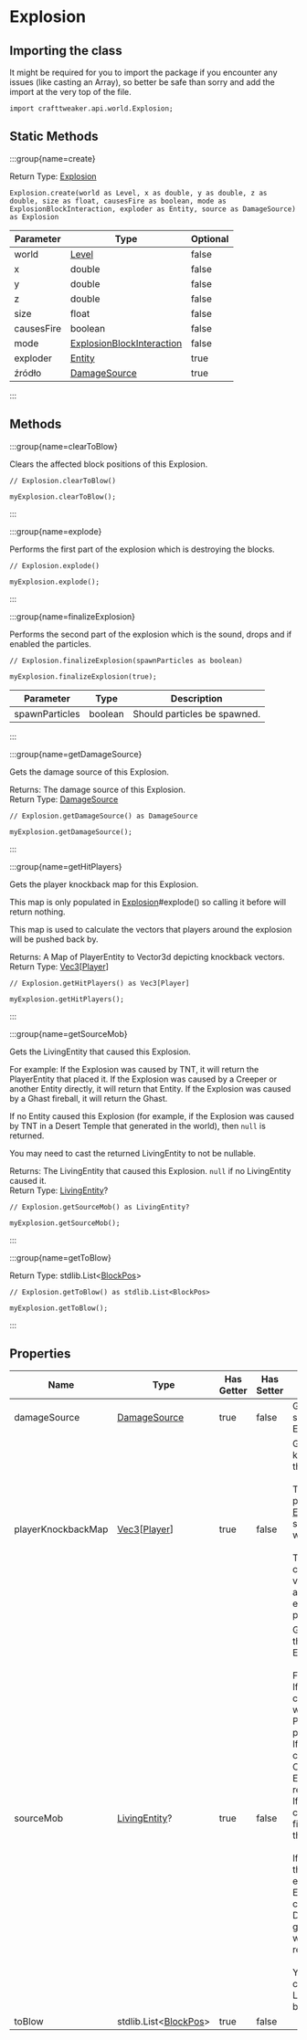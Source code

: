 # Explosion

## Importing the class

It might be required for you to import the package if you encounter any issues (like casting an Array), so better be safe than sorry and add the import at the very top of the file.
```zenscript
import crafttweaker.api.world.Explosion;
```


## Static Methods

:::group{name=create}

Return Type: [Explosion](/vanilla/api/world/Explosion)

```zenscript
Explosion.create(world as Level, x as double, y as double, z as double, size as float, causesFire as boolean, mode as ExplosionBlockInteraction, exploder as Entity, source as DamageSource) as Explosion
```

| Parameter  | Type                                                                      | Optional |
| ---------- | ------------------------------------------------------------------------- | -------- |
| world      | [Level](/vanilla/api/world/Level)                                         | false    |
| x          | double                                                                    | false    |
| y          | double                                                                    | false    |
| z          | double                                                                    | false    |
| size       | float                                                                     | false    |
| causesFire | boolean                                                                   | false    |
| mode       | [ExplosionBlockInteraction](/vanilla/api/world/ExplosionBlockInteraction) | false    |
| exploder   | [Entity](/vanilla/api/entity/Entity)                                      | true     |
| źródło     | [DamageSource](/vanilla/api/world/DamageSource)                           | true     |


:::

## Methods

:::group{name=clearToBlow}

Clears the affected block positions of this Explosion.

```zenscript
// Explosion.clearToBlow()

myExplosion.clearToBlow();
```

:::

:::group{name=explode}

Performs the first part of the explosion which is destroying the blocks.

```zenscript
// Explosion.explode()

myExplosion.explode();
```

:::

:::group{name=finalizeExplosion}

Performs the second part of the explosion which is the sound, drops and if enabled the particles.

```zenscript
// Explosion.finalizeExplosion(spawnParticles as boolean)

myExplosion.finalizeExplosion(true);
```

| Parameter      | Type    | Description                  |
| -------------- | ------- | ---------------------------- |
| spawnParticles | boolean | Should particles be spawned. |


:::

:::group{name=getDamageSource}

Gets the damage source of this Explosion.

Returns: The damage source of this Explosion.  
Return Type: [DamageSource](/vanilla/api/world/DamageSource)

```zenscript
// Explosion.getDamageSource() as DamageSource

myExplosion.getDamageSource();
```

:::

:::group{name=getHitPlayers}

Gets the player knockback map for this Explosion.

 This map is only populated in [Explosion](/vanilla/api/world/Explosion)#explode() so calling it before will return nothing.

 This map is used to calculate the vectors that players around the explosion will be pushed back by.

Returns: A Map of PlayerEntity to Vector3d depicting knockback vectors.  
Return Type: [Vec3](/vanilla/api/util/math/Vec3)[[Player](/vanilla/api/entity/type/player/Player)]

```zenscript
// Explosion.getHitPlayers() as Vec3[Player]

myExplosion.getHitPlayers();
```

:::

:::group{name=getSourceMob}

Gets the LivingEntity that caused this Explosion.

 For example: If the Explosion was caused by TNT, it will return the PlayerEntity that placed it. If the Explosion was caused by a Creeper or another Entity directly, it will return that Entity. If the Explosion was caused by a Ghast fireball, it will return the Ghast.

 If no Entity caused this Explosion (for example, if the Explosion was caused by TNT in a Desert Temple that generated in the world), then `null` is returned.

 You may need to cast the returned LivingEntity to not be nullable.

Returns: The LivingEntity that caused this Explosion. `null` if no LivingEntity caused it.  
Return Type: [LivingEntity](/vanilla/api/entity/LivingEntity)?

```zenscript
// Explosion.getSourceMob() as LivingEntity?

myExplosion.getSourceMob();
```

:::

:::group{name=getToBlow}

Return Type: stdlib.List&lt;[BlockPos](/vanilla/api/util/math/BlockPos)&gt;

```zenscript
// Explosion.getToBlow() as stdlib.List<BlockPos>

myExplosion.getToBlow();
```

:::


## Properties

| Name               | Type                                                                                  | Has Getter | Has Setter | Description                                                                                                                                                                                                                                                                                                                                                                                                                                                                                                                                                                                                                                                                                                 |
| ------------------ | ------------------------------------------------------------------------------------- | ---------- | ---------- | ----------------------------------------------------------------------------------------------------------------------------------------------------------------------------------------------------------------------------------------------------------------------------------------------------------------------------------------------------------------------------------------------------------------------------------------------------------------------------------------------------------------------------------------------------------------------------------------------------------------------------------------------------------------------------------------------------------- |
| damageSource       | [DamageSource](/vanilla/api/world/DamageSource)                                       | true       | false      | Gets the damage source of this Explosion.                                                                                                                                                                                                                                                                                                                                                                                                                                                                                                                                                                                                                                                                   |
| playerKnockbackMap | [Vec3](/vanilla/api/util/math/Vec3)[[Player](/vanilla/api/entity/type/player/Player)] | true       | false      | Gets the player knockback map for this Explosion. <br />  <br />  This map is only populated in [Explosion](/vanilla/api/world/Explosion)#explode() so calling it before will return nothing. <br />  <br />  This map is used to calculate the vectors that players around the explosion will be pushed back by.                                                                                                                                                                                                                                                                                                                                                                   |
| sourceMob          | [LivingEntity](/vanilla/api/entity/LivingEntity)?                                     | true       | false      | Gets the LivingEntity that caused this Explosion. <br />  <br />  For example: <br />  If the Explosion was caused by TNT, it will return the PlayerEntity that placed it. <br />  If the Explosion was caused by a Creeper or another Entity directly, it will return that Entity. <br />  If the Explosion was caused by a Ghast fireball, it will return the Ghast. <br />  <br />  If no Entity caused this Explosion (for example, if the Explosion was caused by TNT in a Desert Temple that <br />  generated in the world), then `null` is returned. <br />  <br />  You may need to cast the returned LivingEntity to not be nullable. |
| toBlow             | stdlib.List&lt;[BlockPos](/vanilla/api/util/math/BlockPos)&gt;            | true       | false      |                                                                                                                                                                                                                                                                                                                                                                                                                                                                                                                                                                                                                                                                                                             |

